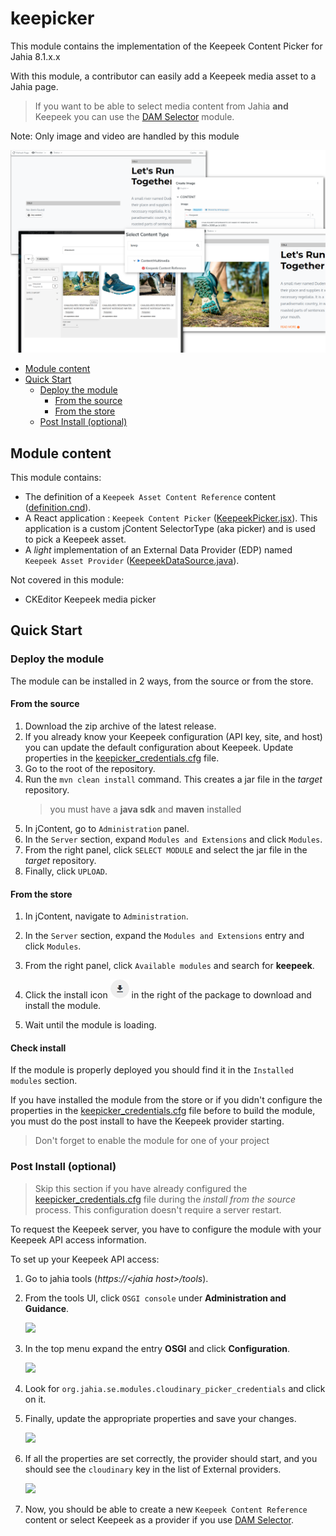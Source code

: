 # keepicker
This module contains the implementation of the Keepeek Content Picker for Jahia 8.1.x.x

With this module, a contributor can easily add a Keepeek media asset to a Jahia page.

>If you want to be able to select media content from Jahia **and** Keepeek you can use the [DAM Selector][DamSelector] module.

Note: Only image and video are handled by this module

![](./doc/images/main.png)


- [Module content](#module-content)
- [Quick Start](#quick-start)
    - [Deploy the module](#deploy-the-module)
        - [From the source](#from-the-source)
        - [From the store](#from-the-store)
    - [Post Install (optional)](#post-install-optional)

## Module content

This module contains:
* The definition of a `Keepeek Asset Content Reference` content ([definition.cnd][definition.cnd]).
* A React application : `Keepeek Content Picker` ([KeepeekPicker.jsx][react:index.js]).
  This application is a custom jContent SelectorType (aka picker) and is used to pick a Keepeek asset.
* A *light* implementation of an External Data Provider (EDP) named
  `Keepeek Asset Provider` ([KeepeekDataSource.java]).

Not covered in this module:
* CKEditor Keepeek media picker

## Quick Start

### Deploy the module
The module can be installed in 2 ways, from the source or from the store.
#### From the source
1. Download the zip archive of the latest release.
2. If you already know your Keepeek configuration (API key, site, and host) you can update the default
   configuration about Keepeek. Update properties in the [keepicker_credentials.cfg][mount.cfg] file.
1. Go to the root of the repository.
1. Run the `mvn clean install` command. This creates a jar file in the *target* repository.
   > you must have a **java sdk** and **maven** installed
1. In jContent, go to `Administration` panel.
1. In the `Server` section, expand `Modules and Extensions` and click `Modules`.
1. From the right panel, click `SELECT MODULE` and select the jar file in the *target* repository.
1. Finally, click `UPLOAD`.

#### From the store
1. In jContent, navigate to `Administration`.
2. In the `Server` section, expand the `Modules and Extensions` entry and click `Modules`.
3. From the right panel, click `Available modules` and search for **keepeek**.

4. Click the install icon ![201] in the right of the package to download and install the module.
5. Wait until the module is loading.

#### Check install
If the module is properly deployed you should find it in the `Installed modules` section.

If you have installed the module from the store or if you didn't configure the properties
in the [keepicker_credentials.cfg][mount.cfg] file before to build the module, you must do the post install
to have the Keepeek provider starting.

>Don't forget to enable the module for one of your project

### Post Install (optional)
>Skip this section if you have already configured the [keepicker_credentials.cfg][mount.cfg] file during the *install from the source*
process.
> This configuration doesn't require a server restart.

To request the Keepeek server, you have to configure the module with your Keepeek API access information.

To set up your Keepeek API access:
1. Go to  jahia tools (*https://\<jahia host\>/tools*).
2. From the tools UI, click `OSGI console` under **Administration and Guidance**.

   ![][0070]

3. In the top menu expand the entry **OSGI** and click **Configuration**.

   ![][0072]

4. Look for `org.jahia.se.modules.cloudinary_picker_credentials` and click on it.

5. Finally, update the appropriate properties and save your changes.

   ![][0071]

6. If all the properties are set correctly, the provider should start,
   and you should see the `cloudinary` key in the list of External providers.

   ![][031]

7. Now, you should be able to create a new `Keepeek Content Reference` content or select Keepeek as
a provider if you use [DAM Selector][DamSelector].

[031]: ./doc/images/031_install_completed.png

[010]: ./doc/images/CloudyArchi.gif
[002]: ./doc/images/CloudyContentRef.png
[003]: ./doc/images/CloudyDemo.gif

[0070]: ./doc/images/0070_OSGIConfig.png
[0071]: ./doc/images/0071_OSGIConfig.png
[0072]: ./doc/images/0072_OSGIConfig.png
[201]: ./doc/images/201_modules_download_icon.png

[mount.cfg]:./src/main/resources/META-INF/configurations/org.jahia.se.modules.keepicker_credentials.cfg
[definition.cnd]: ./src/main/resources/META-INF/definitions.cnd
[react:index.js]: ./src/javascript/KeePicker/KeePicker.jsx
[KeepeekDataSource.java]: ./src/main/java/org/jahia/se/modules/dam/keepeek/edp/KeepeekDataSource.java
[DamSelector]: https://store.jahia.com/contents/modules-repository/org/jahia/se/modules/dam-selector.html